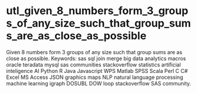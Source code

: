 # utl_given_8_numbers_form_3_groups_of_any_size_such_that_group_sums_are_as_close_as_possible
Given 8 numbers form 3 groups of any size such that group sums are as close as possible.  Keywords: sas sql join merge big data analytics macros oracle teradata mysql sas communities stackoverflow statistics artificial inteligence AI Python R Java Javascript WPS Matlab SPSS Scala Perl C C# Excel MS Access JSON graphics maps NLP natural language processing machine learning igraph DOSUBL DOW loop stackoverflow SAS community.
